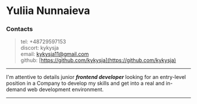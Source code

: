 # Yuliia Nunnaieva

### Contacts

> tel: +48729597153  
> discort: kykysja  
> email: kykysja11@gmail.com  
> github: [https://github.com/kykysja](https://github.com/kykysja)  

***

I'm attentive to details junior ___frontend developer___ looking for an entry-level position in a Company to develop my skills and get into a real and in-demand web development environment.  

***


